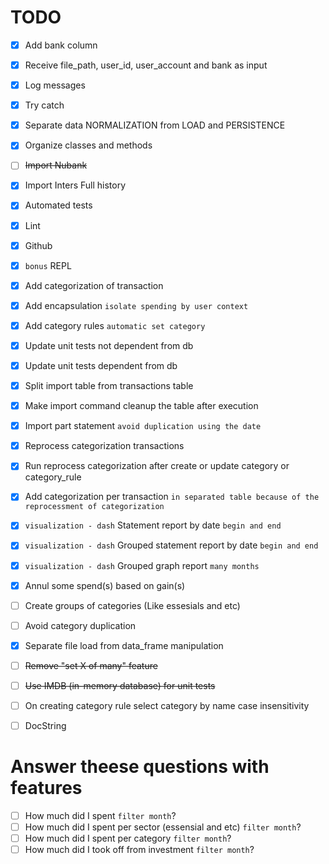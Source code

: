 # TODO

* [x] Add bank column
* [x] Receive file_path, user_id, user_account and bank as input
* [x] Log messages
* [x] Try catch
* [x] Separate data NORMALIZATION from LOAD and PERSISTENCE
* [x] Organize classes and methods
* [ ] ~~Import Nubank~~
* [x] Import Inters Full history
* [x] Automated tests
* [x] Lint
* [x] Github
* [x] `bonus` REPL
* [x] Add categorization of transaction
* [x] Add encapsulation `isolate spending by user context`
* [x] Add category rules `automatic set category`
* [x] Update unit tests not dependent from db
* [x] Update unit tests dependent from db
* [x] Split import table from transactions table
* [x] Make import command cleanup the table after execution
* [x] Import part statement `avoid duplication using the date`
* [x] Reprocess categorization transactions
* [x] Run reprocess categorization after create or update category or category_rule
* [x] Add categorization per transaction `in separated table because of the reprocessment of categorization`
* [x] `visualization - dash` Statement report by date `begin and end`
* [x] `visualization - dash` Grouped statement report by date `begin and end`
* [x] `visualization - dash` Grouped graph report `many months`

* [x] Annul some spend(s) based on gain(s)
* [ ] Create groups of categories (Like essesials and etc)
* [ ] Avoid category duplication
* [x] Separate file load from data_frame manipulation
* [ ] ~~Remove "set X of many" feature~~
* [ ] ~~Use IMDB (in-memory database) for unit tests~~

* [ ] On creating category rule select category by name case insensitivity
* [ ] DocString


# Answer theese questions with features
* [ ] How much did I spent `filter month`?
* [ ] How much did I spent per sector (essensial and etc) `filter month`?
* [ ] How much did I spent per category `filter month`?
* [ ] How much did I took off from investment `filter month`?
